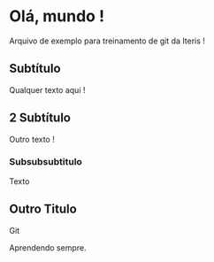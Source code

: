 # Olá, mundo !

Arquivo de exemplo para treinamento de git da Iteris !

## Subtítulo

Qualquer texto aqui !

## 2 Subtítulo

Outro texto !

### Subsubsubtitulo

Texto

## Outro Titulo

Git

Aprendendo sempre.
